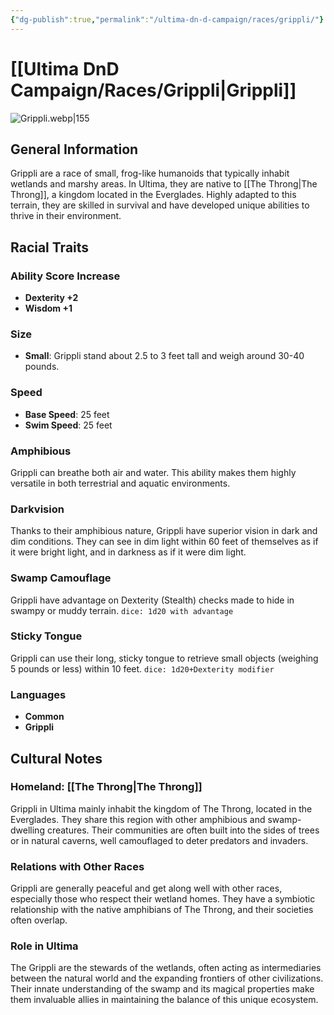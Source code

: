 ```yaml
---
{"dg-publish":true,"permalink":"/ultima-dn-d-campaign/races/grippli/"}
---
```


# [[Ultima DnD Campaign/Races/Grippli\|Grippli]]
![Grippli.webp|155](/img/user/Life%20Admin/Assets/Grippli.webp)
## General Information

Grippli are a race of small, frog-like humanoids that typically inhabit wetlands and marshy areas. In Ultima, they are native to [[The Throng\|The Throng]], a kingdom located in the Everglades. Highly adapted to this terrain, they are skilled in survival and have developed unique abilities to thrive in their environment.

## Racial Traits

### Ability Score Increase
- **Dexterity +2**
- **Wisdom +1**

### Size
- **Small**: Grippli stand about 2.5 to 3 feet tall and weigh around 30-40 pounds.

### Speed
- **Base Speed**: 25 feet
- **Swim Speed**: 25 feet

### Amphibious
Grippli can breathe both air and water. This ability makes them highly versatile in both terrestrial and aquatic environments.

### Darkvision
Thanks to their amphibious nature, Grippli have superior vision in dark and dim conditions. They can see in dim light within 60 feet of themselves as if it were bright light, and in darkness as if it were dim light.

### Swamp Camouflage
Grippli have advantage on Dexterity (Stealth) checks made to hide in swampy or muddy terrain. `dice: 1d20 with advantage`

### Sticky Tongue
Grippli can use their long, sticky tongue to retrieve small objects (weighing 5 pounds or less) within 10 feet. `dice: 1d20+Dexterity modifier`

### Languages
- **Common**
- **Grippli**

## Cultural Notes

### Homeland: [[The Throng\|The Throng]]
Grippli in Ultima mainly inhabit the kingdom of The Throng, located in the Everglades. They share this region with other amphibious and swamp-dwelling creatures. Their communities are often built into the sides of trees or in natural caverns, well camouflaged to deter predators and invaders.

### Relations with Other Races
Grippli are generally peaceful and get along well with other races, especially those who respect their wetland homes. They have a symbiotic relationship with the native amphibians of The Throng, and their societies often overlap.

### Role in Ultima
The Grippli are the stewards of the wetlands, often acting as intermediaries between the natural world and the expanding frontiers of other civilizations. Their innate understanding of the swamp and its magical properties make them invaluable allies in maintaining the balance of this unique ecosystem.
